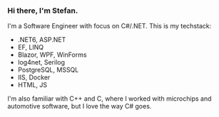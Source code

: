 ### Hi there, I'm Stefan.

I'm a Software Engineer with focus on C#/.NET.
This is my techstack:
- .NET6, ASP.NET
- EF, LINQ
- Blazor, WPF, WinForms
- log4net, Serilog
- PostgreSQL, MSSQL
- IIS, Docker
- HTML, JS

I'm also familiar with C++ and C, where I worked with microchips and automotive software, but I love the way C# goes.




<!--
**wongsoth/wongsoth** is a ✨ _special_ ✨ repository because its `README.md` (this file) appears on your GitHub profile.

Here are some ideas to get you started:

- 🔭 I’m currently working on ...
- 🌱 I’m currently learning ...
- 👯 I’m looking to collaborate on ...
- 🤔 I’m looking for help with ...
- 💬 Ask me about ...
- 📫 How to reach me: ...
- 😄 Pronouns: ...
- ⚡ Fun fact: ...
-->
